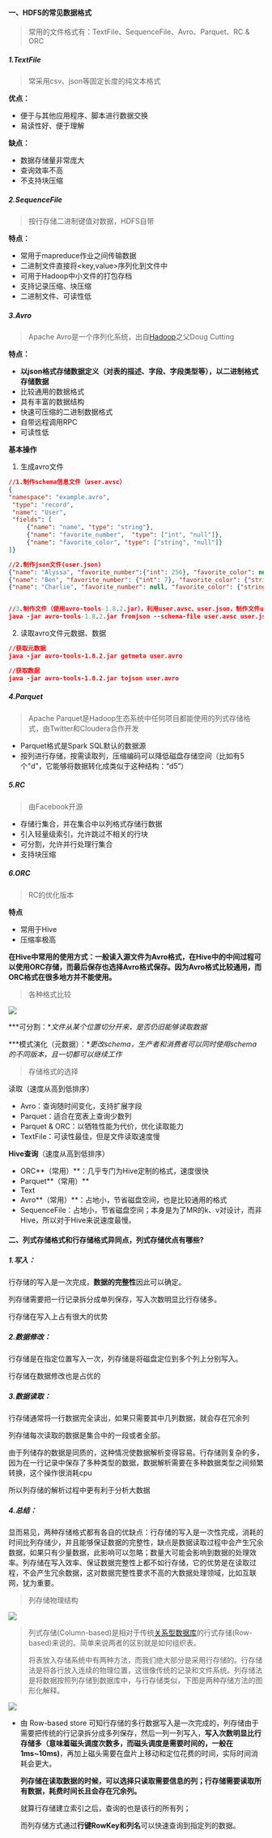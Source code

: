 #### 一、HDFS的常见数据格式

> 常用的文件格式有：TextFile、SequenceFile、Avro、Parquet、RC & ORC

##### 1.TextFile

> 常采用csv、json等固定长度的纯文本格式

**优点：**

* 便于与其他应用程序、脚本进行数据交换
* 易读性好、便于理解

**缺点：**

* 数据存储量非常庞大
* 查询效率不高
* 不支持块压缩

##### 2.SequenceFile

> 按行存储二进制键值对数据，HDFS自带

**特点：**

* 常用于mapreduce作业之间传输数据
* 二进制文件直接将<key,value>序列化到文件中
* 可用于Hadoop中小文件的打包存档
* 支持记录压缩、块压缩
* 二进制文件、可读性低

##### 3.Avro

> Apache Avro是一个序列化系统，出自[Hadoop](https://so.csdn.net/so/search?q=Hadoop&spm=1001.2101.3001.7020)之父Doug Cutting

**特点：**

- **以json格式存储数据定义（对表的描述、字段、字段类型等），以二进制格式存储数据**
- 比较通用的数据格式
- 具有丰富的数据结构
- 快速可压缩的二进制数据格式
- 自带远程调用RPC
- 可读性低

**基本操作**

1. 生成avro文件

~~~json
//1.制作schema信息文件（user.avsc）
{
"namespace": "example.avro",
 "type": "record",
 "name": "User",
 "fields": [
     {"name": "name", "type": "string"},
     {"name": "favorite_number",  "type": ["int", "null"]},
     {"name": "favorite_color", "type": ["string", "null"]}
]}

//2.制作json文件(user.json)
{"name": "Alyssa", "favorite_number":{"int": 256}, "favorite_color": null}
{"name": "Ben", "favorite_number": {"int": 7}, "favorite_color": {"string":"red"}}
{"name": "Charlie", "favorite_number": null, "favorite_color": {"string":"blue"}


//3.制作文件（使用avro-tools-1.8.2.jar），利用user.avsc、user.json，制作文件user.avro
java -jar avro-tools-1.8.2.jar fromjson --schema-file user.avsc user.json > user.avro

~~~

2. 读取avro文件元数据、数据

~~~json
//获取元数据
java -jar avro-tools-1.8.2.jar getmeta user.avro

//获取数据
java -jar avro-tools-1.8.2.jar tojson user.avro
~~~

##### 4.Parquet

> Apache Parquet是Hadoop生态系统中任何项目都能使用的列式存储格式，由Twitter和Cloudera合作开发

- Parquet格式是Spark SQL默认的数据源
- 按列进行存储，按需读取列，压缩编码可以降低磁盘存储空间（比如有5个"d"，它能够将数据转化成类似于这种结构：“d5”）

##### 5.RC

> 由Facebook开源

- 存储行集合，并在集合中以列格式存储行数据
- 引入轻量级索引，允许跳过不相关的行块
- 可分割，允许并行处理行集合
- 支持块压缩

##### 6.ORC
> RC的优化版本

**特点**

- 常用于Hive
- 压缩率极高

**在Hive中常用的使用方式：一般读入源文件为Avro格式，在Hive中的中间过程可以使用ORC存储，而最后保存也选择Avro格式保存。因为Avro格式比较通用，而ORC格式在很多地方并不能使用。**



>  各种格式比较

![](https://springboot-vue-blog.oss-cn-hangzhou.aliyuncs.com/img-for-typora/HDFS%E5%AD%98%E5%82%A8%E6%A0%BC%E5%BC%8F%E6%AF%94%E8%BE%83.png)

***可分割：**文件从某个位置切分开来，是否仍旧能够读取数据*

***模式演化（元数据）：**更改schema，生产者和消费者可以同时使用schema的不同版本，且一切都可以继续工作*



> 存储格式的选择

读取（速度从高到低排序）

* Avro：查询随时间变化，支持扩展字段
* Parquet：适合在宽表上查询少数列
* Parquet & ORC：以牺牲性能为代价，优化读取能力
* TextFile：可读性最佳，但是文件读取速度慢

**Hive查询**（速度从高到低排序）

* ORC**（常用）**：几乎专门为Hive定制的格式，速度很快
* Parquet**（常用）**
* Text
* Avro**（常用）**：占地小，节省磁盘空间，也是比较通用的格式
* SequenceFile：占地小，节省磁盘空间；本身是为了MR的k、v对设计，而非Hive，所以对于Hive来说速度最慢。



#### 二、列式存储格式和行存储格式异同点，列式存储优点有哪些?

##### 1.写入：

 行存储的写入是一次完成，**数据的完整性**因此可以确定。

 列存储需要把一行记录拆分成单列保存，写入次数明显比行存储多。

 行存储在写入上占有很大的优势

 


##### 2.数据修改：

 行存储是在指定位置写入一次，列存储是将磁盘定位到多个列上分别写入。

 行存储在数据修改也是占优的

 


##### 3.数据读取：

 行存储通常将一行数据完全读出，如果只需要其中几列数据，就会存在冗余列

 列存储每次读取的数据是集合中的一段或者全部。

 由于列储存的数据是同质的，这种情况使数据解析变得容易。行存储则复杂的多，因为在一行记录中保存了多种类型的数据，数据解析需要在多种数据类型之间频繁转换，这个操作很消耗cpu

 所以列存储的解析过程中更有利于分析大数据

##### 4.总结：

显而易见，两种存储格式都有各自的优缺点：行存储的写入是一次性完成，消耗的时间比列存储少，并且能够保证数据的完整性，缺点是数据读取过程中会产生冗余数据，如果只有少量数据，此影响可以忽略；数量大可能会影响到数据的处理效率。列存储在写入效率、保证数据完整性上都不如行存储，它的优势是在读取过程，不会产生冗余数据，这对数据完整性要求不高的大数据处理领域，比如互联网，犹为重要。



> 列存储物理结构

![](https://springboot-vue-blog.oss-cn-hangzhou.aliyuncs.com/img-for-typora/HBASE%E7%89%A9%E7%90%86%E5%AD%98%E5%82%A8%E7%BB%93%E6%9E%84.png)

> 列式存储(Column-based)是相对于传统[关系型数据库](https://so.csdn.net/so/search?q=关系型数据库&spm=1001.2101.3001.7020)的行式存储(Row-based)来说的。简单来说两者的区别就是如何组织表。
>
> 将表放入存储系统中有两种方法，而我们绝大部分是采用行存储的。行存储法是将各行放入连续的物理位置，这很像传统的记录和文件系统。列存储法是将数据按照列存储到数据库中，与行存储类似，下图是两种存储方法的图形化解释。

![](https://springboot-vue-blog.oss-cn-hangzhou.aliyuncs.com/img-for-typora/%E5%88%97%E5%AD%98%E5%82%A8%E4%B8%8E%E8%A1%8C%E5%AD%98%E5%82%A8.png)

* 由 Row-based store 可知行存储的多行数据写入是一次完成的，列存储由于需要把传统的行记录拆分成多列保存，然后一列一列写入，**写入次数明显比行存储多（意味着磁头调度次数多，而磁头调度是需要时间的，一般在1ms~10ms)**，再加上磁头需要在盘片上移动和定位花费的时间，实际时间消耗会更大。

  **列存储在读取数据的时候，可以选择只读取需要信息的列；行存储需要读取所有数据，耗费时间长且会存在冗余列。**

  就算行存储建立索引之后，查询的也是该行的所有列；

  而列存储方式通过**行键RowKey和列名**可以快速查询到指定列的数据。